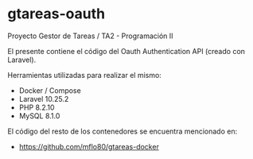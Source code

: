 # gtareas-oauth

Proyecto Gestor de Tareas / TA2 - Programación II

El presente contiene el código del Oauth Authentication API (creado con Laravel).

Herramientas utilizadas para realizar el mismo:
- Docker / Compose
- Laravel 10.25.2
- PHP 8.2.10
- MySQL 8.1.0

El código del resto de los contenedores se encuentra mencionado en:
- https://github.com/mflo80/gtareas-docker
